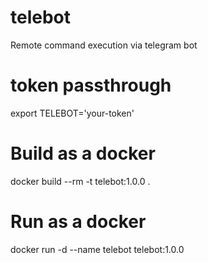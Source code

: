# telebot
Remote command execution via telegram bot

# token passthrough
export TELEBOT='your-token'

# Build as a docker
docker build --rm -t telebot:1.0.0 .

# Run as a docker
docker run -d --name telebot telebot:1.0.0
